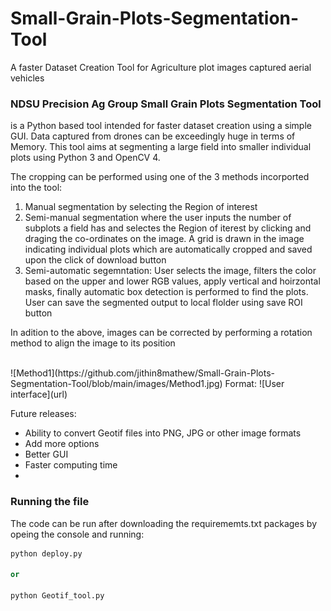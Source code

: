 # Small-Grain-Plots-Segmentation-Tool
A faster Dataset Creation Tool for Agriculture plot images captured aerial vehicles 

<h3>NDSU Precision Ag Group Small Grain Plots Segmentation Tool</h3> <p> is a Python based tool intended for faster dataset creation using a simple GUI. Data captured from drones can be exceedingly huge in terms of Memory. This tool aims at segmenting a large field into smaller individual plots using Python 3 and OpenCV 4.</p>

The cropping can be performed using one of the 3 methods incorported into the tool:

<ol>
  <li> Manual segmentation by selecting the Region of interest</li>
  <li> Semi-manual segmentation where the user inputs the number of subplots a field has and selectes the Region of iterest by clicking and draging the co-ordinates on the image. A grid is drawn in the image indicating individual plots which are automatically cropped and saved upon the click of download button</li>
  <li>Semi-automatic segemntation: User selects the image, filters the color based on the upper and lower RGB values, apply vertical and hoirzontal masks, finally automatic box detection is performed to find the plots. User can save the segmented output to local flolder using save ROI button</li>
</ol>

In adition to the above, images can be corrected by performing a rotation method to align the image to its position

<br>
![Method1](https://github.com/jithin8mathew/Small-Grain-Plots-Segmentation-Tool/blob/main/images/Method1.jpg)
Format: ![User interface](url)
<br>

Future releases:

<ul>
<li> Ability to convert Geotif files into PNG, JPG or other image formats </li>
<li> Add more options </li>
  <li>Better GUI</li>
  <li>Faster computing time</li>
  <li></li>
</ul>

### Running the file

The code can be run after downloading the requirememts.txt packages by opeing the console and running:

```python 
python deploy.py

or 

python Geotif_tool.py
```
